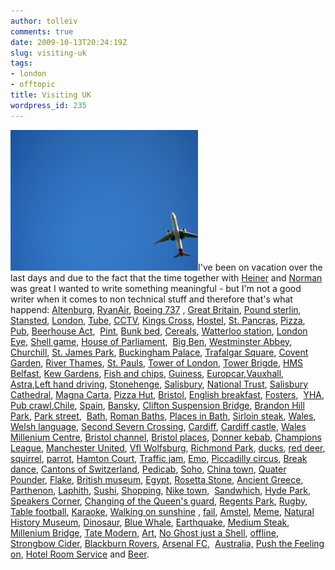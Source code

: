 ```yaml
---
author: tolleiv
comments: true
date: 2009-10-13T20:24:19Z
slug: visiting-uk
tags:
- london
- offtopic
title: Visiting UK
wordpress_id: 235
---
```


[![Plane over Kew Gardens](/uploads/2009/10/IMG_0706-300x225.jpg)](/uploads/2009/10/IMG_0706.JPG)I've been on vacation over the last days and due to the fact that the time together with [Heiner](http://dpdesktop.sourceforge.net/) and [Norman ](http://www.normansblog.de/)was great I wanted to write something meaningful - but I'm not a good writer when it comes to non technical stuff and therefore that's what happend: [Altenburg](http://en.wikipedia.org/wiki/Altenburg), [RyanAir](http://en.wikipedia.org/wiki/RyanAir), [Boeing 737](http://en.wikipedia.org/wiki/Boeing_737#737-800) , [Great Britain](http://en.wikipedia.org/wiki/Great_Britain), [Pound sterlin](http://en.wikipedia.org/wiki/Pound_sterling), [Stansted](http://en.wikipedia.org/wiki/Stansted), [London](http://en.wikipedia.org/wiki/London), [Tube](http://en.wikipedia.org/wiki/London_tube), [CCTV](http://en.wikipedia.org/wiki/CCTV), [Kings Cross](http://en.wikipedia.org/wiki/King%27s_Cross_St._Pancras_tube_station), [Hostel](http://en.wikipedia.org/wiki/Hostel), [St. Pancras](http://en.wikipedia.org/wiki/St_Pancras_International_station), [Pizza](http://en.wikipedia.org/wiki/Pizza), [Pub](http://en.wikipedia.org/wiki/Pub#Public_houses_of_interest_in_the_UK), [Beerhouse Act](http://en.wikipedia.org/wiki/Beerhouse_Act),  [Pint](http://en.wikipedia.org/wiki/Pint), [Bunk bed](http://en.wikipedia.org/wiki/Bunk_bed), [Cereals](http://en.wikipedia.org/wiki/Cornflakes), [Watterloo station](http://en.wikipedia.org/wiki/Waterloo_station), [London Eye](http://en.wikipedia.org/wiki/London_Eye), [Shell game](http://en.wikipedia.org/wiki/Shell_game), [House of Parliament](http://en.wikipedia.org/wiki/Houses_of_Parliament),  [Big Ben](http://en.wikipedia.org/wiki/Big_Ben), [Westminster Abbey](http://en.wikipedia.org/wiki/Westminster_Abbey), [Churchill](http://en.wikipedia.org/wiki/Churchill), [St. James Park](http://en.wikipedia.org/wiki/St._James_Park), [Buckingham Palace](http://en.wikipedia.org/wiki/Buckingham_Palace), [Trafalgar Square](http://en.wikipedia.org/wiki/Trafalgar_Square), [Covent Garden](http://en.wikipedia.org/wiki/Covent_Garden), [River Thames](http://en.wikipedia.org/wiki/River_Thames), [St. Pauls](http://en.wikipedia.org/wiki/St_Paul%27s_Cathedral), [Tower of London](http://en.wikipedia.org/wiki/Tower_of_London), [Tower Brigde](http://en.wikipedia.org/wiki/Tower_Bridge), [HMS Belfast](http://en.wikipedia.org/wiki/HMS_Belfast), [Kew Gardens](http://en.wikipedia.org/wiki/Kew_Gardens), [Fish and chips](http://en.wikipedia.org/wiki/Fish_and_chips), [Guiness](http://en.wikipedia.org/wiki/Guiness), [Europcar](http://en.wikipedia.org/wiki/Europcar),[Vauxhall](http://en.wikipedia.org/wiki/Vauxhall_Motors), [Astra](http://en.wikipedia.org/wiki/Vauxhall_Astra),[Left hand driving](http://en.wikipedia.org/wiki/Left-side_driving#Left-hand_traffic), [Stonehenge](http://en.wikipedia.org/wiki/Stonehenge), [Salisbury](http://en.wikipedia.org/wiki/Salisbury), [National Trust](http://en.wikipedia.org/wiki/National_Trust_for_Places_of_Historic_Interest_or_Natural_Beauty), [Salisbury Cathedral](http://en.wikipedia.org/wiki/Salisbury_Cathedral), [Magna Carta](http://en.wikipedia.org/wiki/Magna_Carta), [Pizza Hut](http://en.wikipedia.org/wiki/Pizza_Hut), [Bristol](http://en.wikipedia.org/wiki/Bristol), [English breakfast](http://en.wikipedia.org/wiki/Full_breakfast), [Fosters](http://en.wikipedia.org/wiki/Fosters),  [YHA](http://en.wikipedia.org/wiki/Youth_Hostels_Association_%28England_%26_Wales%29), [Pub crawl](http://en.wikipedia.org/wiki/Pub_crawl),[Chile](http://en.wikipedia.org/wiki/Chile), [Spain](http://en.wikipedia.org/wiki/Spain), [Bansky](http://en.wikipedia.org/wiki/Banksy), [Clifton Suspension Bridge](http://en.wikipedia.org/wiki/Clifton_Suspension_Bridge), [Brandon Hill Park](http://en.wikipedia.org/wiki/Brandon_Hill,_Bristol), [Park street](http://en.wikipedia.org/wiki/Park_Street,_Bristol),  [Bath](http://en.wikipedia.org/wiki/Bath,_Somerset), [Roman Baths](http://en.wikipedia.org/wiki/Roman_Baths_(Bath)), [Places in Bath](http://en.wikipedia.org/wiki/List_of_places_of_interest_in_Bath,_Somerset), [Sirloin steak](http://en.wikipedia.org/wiki/Sirloin), [Wales](http://en.wikipedia.org/wiki/Wales), [Welsh language](http://en.wikipedia.org/wiki/Welsh_language), [Second Severn Crossing](http://en.wikipedia.org/wiki/Second_Severn_Crossing), [Cardiff](http://en.wikipedia.org/wiki/Cardiff), [Cardiff castle](http://en.wikipedia.org/wiki/Cardiff_Castle), [Wales Millenium Centre](http://en.wikipedia.org/wiki/Wales_Millennium_Centre), [Bristol channel](http://en.wikipedia.org/wiki/Bristol_channel), [Bristol places](http://en.wikipedia.org/wiki/List_of_places_in_Bristol), [Donner kebab](http://en.wikipedia.org/wiki/Donner_kebab), [Champions League](http://en.wikipedia.org/wiki/UEFA_Champions_League), [Manchester United](http://en.wikipedia.org/wiki/Manchester_united), [Vfl Wolfsburg](http://en.wikipedia.org/wiki/Vfl_Wolfsburg), [Richmond Park](http://en.wikipedia.org/wiki/Richmond_Park), [ducks](http://en.wikipedia.org/wiki/duck), [red deer](http://en.wikipedia.org/wiki/Red_deer), [squirrel](http://en.wikipedia.org/wiki/Squirrel), [parrot](http://en.wikipedia.org/wiki/parrot), [Hamton Court](http://en.wikipedia.org/wiki/Hampton_Court_Palace), [Traffic jam](http://en.wikipedia.org/wiki/Traffic_jam), [Emo](http://en.wikipedia.org/wiki/Emo), [Piccadilly circus](http://en.wikipedia.org/wiki/Piccadilly_circus), [Break dance](http://en.wikipedia.org/wiki/Break_dance), [Cantons of Switzerland](http://en.wikipedia.org/wiki/Cantons_of_Switzerland), [Pedicab](http://en.wikipedia.org/wiki/Pedicabs), [Soho](http://en.wikipedia.org/wiki/Soho), [China town](http://en.wikipedia.org/wiki/China_town), [Quater Pounder](http://en.wikipedia.org/wiki/Quarter_Pounder), [](http://en.wikipedia.org/wiki/Fast_food)[Flake](http://en.wikipedia.org/wiki/Flake_%28chocolate%29), [British museum](http://en.wikipedia.org/wiki/British_museum), [Egypt](http://en.wikipedia.org/wiki/Egypt), [Rosetta Stone](http://en.wikipedia.org/wiki/Rosetta_stone), [Ancient Greece](http://en.wikipedia.org/wiki/Ancient_greece), [Parthenon](http://en.wikipedia.org/wiki/Parthenon), [Laphith](http://en.wikipedia.org/wiki/Lapith), [Sushi](http://en.wikipedia.org/wiki/Sushi), [Shopping](http://en.wikipedia.org/wiki/Shopping), [Nike town](http://en.wikipedia.org/wiki/Nike_Town),  [Sandwhich](http://en.wikipedia.org/wiki/Sandwhich), [Hyde Park](http://en.wikipedia.org/wiki/Hyde_Park,_London),  [Speakers Corner](http://en.wikipedia.org/wiki/Speakers%27_Corner), [Changing of the Queen's guard](http://en.wikipedia.org/wiki/Changing_of_the_guards#Changing_of_the_Queen.27s_Guard), [Regents Park](http://en.wikipedia.org/wiki/Regents_Park), [Rugby](http://en.wikipedia.org/wiki/Rugby),[ Table football](http://en.wikipedia.org/wiki/Table_football), [Karaoke](http://en.wikipedia.org/wiki/Karaoke), [Walking on sunshine](http://en.wikipedia.org/wiki/Walking_on_Sunshine_%28song%29) , [fail](http://en.wikipedia.org/wiki/Fail), [Amstel](http://en.wikipedia.org/wiki/Amstel), [Meme](http://en.wikipedia.org/wiki/Meme), [Natural History Museum](http://en.wikipedia.org/wiki/Natural_History_Museum), [Dinosaur](http://en.wikipedia.org/wiki/Dinosaur), [Blue Whale](http://en.wikipedia.org/wiki/Blue_Whale), [Earthquake](http://en.wikipedia.org/wiki/Earthquake), [Medium Steak](http://en.wikipedia.org/wiki/Steak#Degree_of_cooking), [Millenium Bridge](http://en.wikipedia.org/wiki/London_Millennium_Bridge), [Tate Modern](http://en.wikipedia.org/wiki/Tate_Modern), [Art](http://en.wikipedia.org/wiki/Art), [No Ghost just a Shell](http://en.wikipedia.org/wiki/Pierre_Huyghe#No_Ghost_Just_A_Shell), [offline](http://en.wikipedia.org/wiki/Art), [Strongbow Cider](http://en.wikipedia.org/wiki/Strongbow_Cider), [Blackburn Rovers](http://en.wikipedia.org/wiki/Blackburn_Rovers_F.C.), [Arsenal FC](http://en.wikipedia.org/wiki/Arsenal_F.C.),  [Australia,](http://en.wikipedia.org/wiki/Australia) [Push the Feeling on](http://en.wikipedia.org/wiki/Push_the_Feeling_On), [Hotel Room Service](http://en.wikipedia.org/wiki/Hotel_Room_Service) and [Beer](http://en.wikipedia.org/wiki/Beer).
